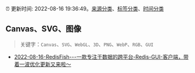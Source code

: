 :alarm_clock: 更新时间: 2022-08-16 19:36:49。[来源分类](../README.md)、[标签分类](../TAGS.md)、[时间分类](../TIMELINE.md)

## Canvas、SVG、图像


> 关键字：`Canvas`、`SVG`、`WebGL`、`3D`、`PNG`、`WebP`、`RGB`、`GUI`



- [2022-08-16-RedisFish---一款专注于数据的跨平台-Redis-GUI-客户端，带着一波优化更新又来啦～](https://www.v2ex.com/t/873322) 